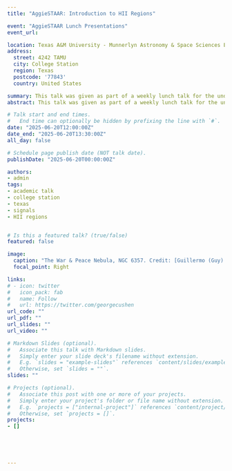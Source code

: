 ```yaml
---
title: "AggieSTAAR: Introduction to HII Regions"

event: "AggieSTAAR Lunch Presentations"
event_url: 

location: Texas A&M University - Munnerlyn Astronomy & Space Sciences Engineering Building 
address:
  street: 4242 TAMU
  city: College Station
  region: Texas
  postcode: '77843'
  country: United States

summary: This talk was given as part of a weekly lunch talk for the undergraduates in the Aggie Scholarships for Technology Advancements in Astronomical Research (AggieSTAAR) program. In it, I gave an overview of the atomic physics of HII regions and how we use that to study, in particular, the abundances of HII regions. Some information about the SIGNALS collaboration was given as an application. 
abstract: This talk was given as part of a weekly lunch talk for the undergraduate researchers in the Aggie Scholarships for Technology Advancements in Astronomical Research (AggieSTAAR) program. In this talk, I gave an overview of HII regions, what they are and how we use atomic physics to study them. I talked in detail about photoionization and recombination and how metals are necessary to cool HII regions. After giving an example spectrum, I introduced how we measure the oxygen abundance of HII regions via the direct method as well as strong-line methods. Finally, I used my experience in the SIGNALS collaboration to show some applications of what we learn about galaxies after estimating HII region abundances. The talk was followed by a Q&A session with the undergraduates, ranging from research to job prospects.   

# Talk start and end times.
#   End time can optionally be hidden by prefixing the line with `#`.
date: "2025-06-20T12:00:00Z"
date_end: "2025-06-20T13:30:00Z"
all_day: false

# Schedule page publish date (NOT talk date).
publishDate: "2025-06-20T00:00:00Z"

authors: 
- admin
tags: 
- academic talk
- college station
- texas
- signals
- HII regions


# Is this a featured talk? (true/false)
featured: false

image:
  caption: "The War & Peace Nebula, NGC 6357. Credit: [Guillermo (Guy) Yanez](https://www.astrobin.com/0hfib9/?force-classic-view)"
  focal_point: Right

links:
# - icon: twitter
#   icon_pack: fab
#   name: Follow
#   url: https://twitter.com/georgecushen
url_code: ""
url_pdf: ""
url_slides: ""
url_video: ""

# Markdown Slides (optional).
#   Associate this talk with Markdown slides.
#   Simply enter your slide deck's filename without extension.
#   E.g. `slides = "example-slides"` references `content/slides/example-slides.md`.
#   Otherwise, set `slides = ""`.
slides: ""

# Projects (optional).
#   Associate this post with one or more of your projects.
#   Simply enter your project's folder or file name without extension.
#   E.g. `projects = ["internal-project"]` references `content/project/deep-learning/index.md`.
#   Otherwise, set `projects = []`.
projects:
- []





---
```



<!-- {{% callout note %}}
Click on the **Slides** button above to view the built-in slides feature.
{{% /callout %}}

Slides can be added in a few ways:

- **Create** slides using Wowchemy's [*Slides*](https://wowchemy.com/docs/managing-content/#create-slides) feature and link using `slides` parameter in the front matter of the talk file
- **Upload** an existing slide deck to `static/` and link using `url_slides` parameter in the front matter of the talk file
- **Embed** your slides (e.g. Google Slides) or presentation video on this page using [shortcodes](https://wowchemy.com/docs/writing-markdown-latex/).

Further event details, including [page elements](https://wowchemy.com/docs/writing-markdown-latex/) such as image galleries, can be added to the body of this page. -->
